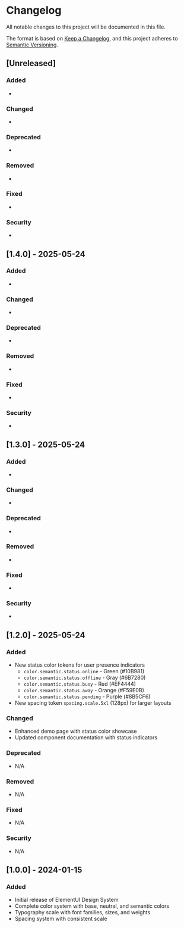 # Changelog

All notable changes to this project will be documented in this file.

The format is based on [Keep a Changelog](https://keepachangelog.com/en/1.0.0/),
and this project adheres to [Semantic Versioning](https://semver.org/spec/v2.0.0.html).

## [Unreleased]

### Added
- 

### Changed
- 

### Deprecated
- 

### Removed
- 

### Fixed
- 

### Security
- 

## [1.4.0] - 2025-05-24

### Added
- 

### Changed
- 

### Deprecated
- 

### Removed
- 

### Fixed
- 

### Security
- 

## [1.3.0] - 2025-05-24

### Added
- 

### Changed
- 

### Deprecated
- 

### Removed
- 

### Fixed
- 

### Security
- 

## [1.2.0] - 2025-05-24

### Added
- New status color tokens for user presence indicators
  - `color.semantic.status.online` - Green (#10B981)
  - `color.semantic.status.offline` - Gray (#6B7280)  
  - `color.semantic.status.busy` - Red (#EF4444)
  - `color.semantic.status.away` - Orange (#F59E0B)
  - `color.semantic.status.pending` - Purple (#8B5CF6)
- New spacing token `spacing.scale.5xl` (128px) for larger layouts

### Changed
- Enhanced demo page with status color showcase
- Updated component documentation with status indicators

### Deprecated
- N/A

### Removed
- N/A

### Fixed
- N/A

### Security
- N/A

## [1.0.0] - 2024-01-15

### Added
- Initial release of ElementUI Design System
- Complete color system with base, neutral, and semantic colors
- Typography scale with font families, sizes, and weights
- Spacing system with consistent scale